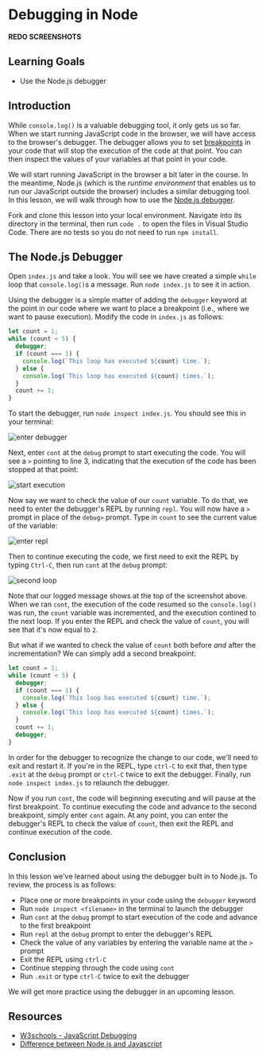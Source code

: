 # Debugging in Node

**REDO SCREENSHOTS**

## Learning Goals

* Use the Node.js debugger

## Introduction

While `console.log()` is a valuable debugging tool, it only gets us so far. When
we start running JavaScript code in the browser, we will have access to the
browser's debugger. The debugger allows you to set [breakpoints][] in your code
that will stop the execution of the code at that point. You can then inspect the
values of your variables at that point in your code.

We will start running JavaScript in the browser a bit later in the course. In
the meantime, Node.js (which is the _runtime environment_ that enables us to run
our JavaScript outside the browser) includes a similar debugging tool. In this
lesson, we will walk through how to use the [Node.js debugger][node-debugger].

Fork and clone this lesson into your local environment. Navigate into its
directory in the terminal, then run `code .` to open the files in Visual Studio
Code. There are no tests so you do not need to run `npm install`.

## The Node.js Debugger

Open `index.js` and take a look. You will see we have created a simple `while`
loop that `console.log()`s a message. Run `node index.js` to see it in action.

Using the debugger is a simple matter of adding the `debugger` keyword at the
point in our code where we want to place a breakpoint (i.e., where we want to
pause execution). Modify the code in `index.js` as follows:

```js
let count = 1;
while (count < 5) {
  debugger;
  if (count === 1) {
    console.log(`This loop has executed ${count} time.`);
  } else {
    console.log(`This loop has executed ${count} times.`);
  }
  count += 1;
}
```

To start the debugger, run `node inspect index.js`. You should see this in your
terminal:

![enter debugger](https://curriculum-content.s3.amazonaws.com/phase-0/debugging-in-node/enter-debugger.png)

Next, enter `cont` at the `debug` prompt to start executing the code. You will
see a `>` pointing to line 3, indicating that the execution of the code has been
stopped at that point:

![start execution](https://curriculum-content.s3.amazonaws.com/phase-0/debugging-in-node/start-execution.png)

Now say we want to check the value of our `count` variable. To do that, we need
to enter the debugger's REPL by running `repl`. You will now have a `>` prompt
in place of the `debug>` prompt. Type in `count` to see the current value of the
variable:

![enter repl](https://curriculum-content.s3.amazonaws.com/phase-0/debugging-in-node/enter-repl.png)

Then to continue executing the code, we first need to exit the REPL by typing
`Ctrl-C`, then run `cont` at the `debug` prompt:

![second loop](https://curriculum-content.s3.amazonaws.com/phase-0/debugging-in-node/second-loop.png)

Note that our logged message shows at the top of the screenshot above. When we
ran `cont`, the execution of the code resumed so the `console.log()` was run,
the `count` variable was incremented, and the execution contined to the next
loop. If you enter the REPL and check the value of `count`, you will see that
it's now equal to `2`.

But what if we wanted to check the value  of `count` both before _and_ after the
incrementation? We can simply add a second breakpoint:

```js
let count = 1;
while (count < 5) {
  debugger;
  if (count === 1) {
    console.log(`This loop has executed ${count} time.`);
  } else {
    console.log(`This loop has executed ${count} times.`);
  }
  count += 1;
  debugger;
}
```

In order for the debugger to recognize the change to our code, we'll need to
exit and restart it. If you're in the REPL, type `ctrl-C` to exit that, then
type `.exit` at the `debug` prompt or `ctrl-C` twice to exit the debugger.
Finally, run `node inspect index.js` to relaunch the debugger.

Now if you run `cont`, the code will beginning executing and will pause at the
first breakpoint. To continue executing the code and advance to the second
breakpoint, simply enter `cont` again. At any point, you can enter the
debugger's REPL to check the value of `count`, then exit the REPL and continue
execution of the code.

## Conclusion

In this lesson we've learned about using the debugger built in to Node.js. To
review, the process is as follows:

* Place one or more breakpoints in your code using the `debugger` keyword
* Run `node inspect <filename>` in the terminal to launch the debugger
* Run `cont` at the `debug` prompt to start execution of the code and advance to the first breakpoint
* Run `repl` at the `debug` prompt to enter the debugger's REPL
* Check the value of any variables by entering the variable name at the `>` prompt
* Exit the REPL using `ctrl-C`
* Continue stepping through the code using `cont`
* Run `.exit` or type `ctrl-C` twice to exit the debugger

We will get more practice using the debugger in an upcoming lesson.

## Resources

* [W3schools - JavaScript Debugging](https://www.w3schools.com/js/js_debugging.asp)
* [Difference between Node.js and Javascript](https://www.geeksforgeeks.org/difference-between-node-js-and-javascript/)

[breakpoints]: https://en.wikipedia.org/wiki/Breakpoint
[node-debugger]: https://nodejs.org/api/debugger.html
